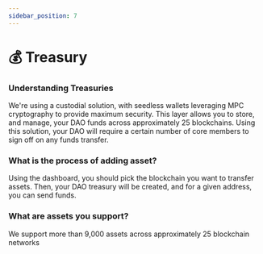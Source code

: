 ```yaml
---
sidebar_position: 7
---
```


# 💰 Treasury

### Understanding Treasuries
We're using a custodial solution, with seedless wallets leveraging MPC cryptography to provide maximum security. This layer allows you to store, and manage, your DAO funds across approximately 25 blockchains.
Using this solution, your DAO will require a certain number of core members to sign off on any funds transfer. 
### What is the process of adding asset?
Using the dashboard, you should pick the blockchain you want to transfer assets. Then, your DAO treasury will be created, and for a given address, you can send funds.
### What are assets you support?
We support more than 9,000 assets across approximately 25 blockchain networks